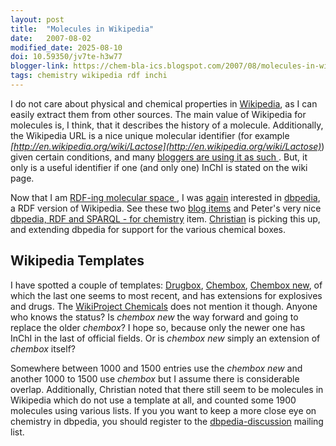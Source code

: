 ```yaml
---
layout: post
title:  "Molecules in Wikipedia"
date:   2007-08-02
modified_date: 2025-08-10
doi: 10.59350/jv7te-h3w77
blogger-link: https://chem-bla-ics.blogspot.com/2007/08/molecules-in-wikipedia.html
tags: chemistry wikipedia rdf inchi
---
```


I do not care about physical and chemical properties in [Wikipedia](http://wikipedia.org/), as I can easily extract them from other sources.
The main value of Wikipedia for molecules is, I think, that it describes the history of a molecule. Additionally, the Wikipedia URL is a
nice unique molecular identifier (for example *[http://en.wikipedia.org/wiki/Lactose](http://en.wikipedia.org/wiki/Lactose)*) given certain
conditions, and many [bloggers are using it as such <i class="fa-solid fa-recycle fa-xs"></i>](https://chem-bla-ics.linkedchemistry.info/2007/06/19/using-wikipedia-to-recognize-molecules.html).
But, it only is a useful identifier if one (and only one) InChI is stated on the wiki page.

Now that I am [RDF-ing molecular space <i class="fa-solid fa-recycle fa-xs"></i>](https://chem-bla-ics.linkedchemistry.info/2007/07/31/rdf-ing-molecular-space.html), I was
[again](http://del.icio.us/url/e24b896a3398220b76d47f59dbdc2634) interested in [dbpedia](http://dbpedia.org/docs/), a RDF version of Wikipedia.
See these two [blog <i class="fa-solid fa-recycle fa-xs"></i>](https://chem-bla-ics.linkedchemistry.info/2007/06/19/quality-of-chemical-database.html)
[items](http://radar.oreilly.com/archives/2007/03/different_appro_1.html) and Peter's very nice
[dbpedia, RDF and SPARQL - for chemistry](http://wwmm.ch.cam.ac.uk/blogs/murrayrust/?p=333) item.
[Christian](http://www.scs.carleton.ca/~cleger) is picking this up, and extending dbpedia for support for the various chemical boxes.

## Wikipedia Templates

I have spotted a couple of templates: [Drugbox](http://en.wikipedia.org/w/index.php?title=Template:Drugbox),
[Chembox](http://en.wikipedia.org/w/index.php?title=Template:Chembox), [Chembox new](http://en.wikipedia.org/w/index.php?title=Template:Chembox_new),
of which the last one seems to most recent, and has extensions for explosives and drugs. The
[WikiProject Chemicals](http://en.wikipedia.org/wiki/Wikipedia:WikiProject_Chemicals) does not mention it though. Anyone who knows the status?
Is *chembox new* the way forward and going to replace the older *chembox*? I hope so, because only the newer one has InChI in
the last of official fields. Or is *chembox new* simply an extension of *chembox* itself?

Somewhere between 1000 and 1500 entries use the *chembox new* and another 1000 to 1500 use *chembox* but I assume there is
considerable overlap. Additionally, Christian noted that there still seem to be molecules in Wikipedia which do not use a
template at all, and counted some 1900 molecules using various lists. If you you want to keep a more close eye on chemistry in
dbpedia, you should register to the [dbpedia-discussion](http://sourceforge.net/mailarchive/forum.php?forum_name=dbpedia-discussion)
mailing list.

